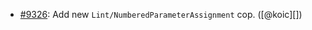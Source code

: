* [#9326](https://github.com/rubocop-hq/rubocop/pull/9326): Add new `Lint/NumberedParameterAssignment` cop. ([@koic][])
